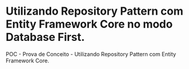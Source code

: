 # Utilizando Repository Pattern com Entity Framework Core no modo Database First.
POC - Prova de Conceito - Utilizando Repository Pattern com Entity Framework Core.
